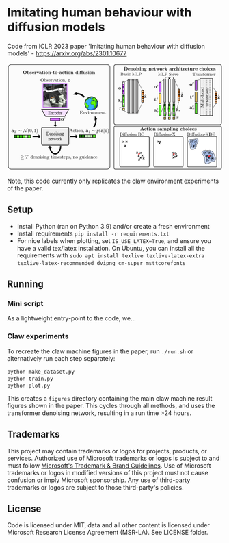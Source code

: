 # Imitating human behaviour with diffusion models

Code from ICLR 2023 paper 'Imitating human behaviour with diffusion models' - https://arxiv.org/abs/2301.10677

<img height="250" src="overview_01.png">

Note, this code currently only replicates the claw environment experiments of the paper.

## Setup

- Install Python (ran on Python 3.9) and/or create a fresh environment
- Install requirements `pip install -r requirements.txt`
- For nice labels when plotting, set `IS_USE_LATEX=True`, and ensure you have a valid tex/latex installation. On Ubuntu, you can install all the requirements with `sudo apt install texlive texlive-latex-extra texlive-latex-recommended dvipng cm-super msttcorefonts`

## Running

### Mini script

As a lightweight entry-point to the code, we...

### Claw experiments

To recreate the claw machine figures in the paper, run `./run.sh` or alternatively run each step separately:

```
python make_dataset.py
python train.py
python plot.py
```

This creates a `figures` directory containing the main claw machine result figures shown in the paper. This cycles through all methods, and uses the transformer denoising network, resulting in a run time >24 hours.

## Trademarks

This project may contain trademarks or logos for projects, products, or services. Authorized use of Microsoft 
trademarks or logos is subject to and must follow 
[Microsoft's Trademark & Brand Guidelines](https://www.microsoft.com/en-us/legal/intellectualproperty/trademarks/usage/general).
Use of Microsoft trademarks or logos in modified versions of this project must not cause confusion or imply Microsoft sponsorship.
Any use of third-party trademarks or logos are subject to those third-party's policies.

## License
Code is licensed under MIT, data and all other content is licensed under Microsoft Research License Agreement (MSR-LA). See LICENSE folder.